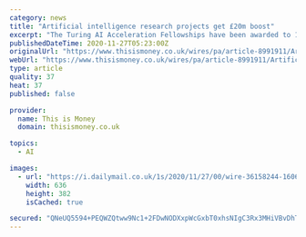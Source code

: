 ```yaml
---
category: news
title: "Artificial intelligence research projects get £20m boost"
excerpt: "The Turing AI Acceleration Fellowships have been awarded to 15 researchers using AI on innovative and diverse projects."
publishedDateTime: 2020-11-27T05:23:00Z
originalUrl: "https://www.thisismoney.co.uk/wires/pa/article-8991911/Artificial-intelligence-research-projects-20m-boost.html"
webUrl: "https://www.thisismoney.co.uk/wires/pa/article-8991911/Artificial-intelligence-research-projects-20m-boost.html"
type: article
quality: 37
heat: 37
published: false

provider:
  name: This is Money
  domain: thisismoney.co.uk

topics:
  - AI

images:
  - url: "https://i.dailymail.co.uk/1s/2020/11/27/00/wire-36158244-1606435598-52_636x382.jpg"
    width: 636
    height: 382
    isCached: true

secured: "QNeUQ5594+PEQWZQtww9Nc1+2FDwNODXxpWcGxbT0xhsNIgC3Rx3MHiVBvDhTsvntLCrpZ4DQCjQUXIOxWAy0L5+dKiB1ec+NBvHAhaC0wwUHCXkyPg0mkQuNB7xV3OQSUYfhy2y0ipf3ptvx3KDXqEPGH1flfxWAO5ape1JFGwK9PygNOXjGQYZSjCqFz+9IqG/VtNJG3OYHyDJu/MqQzRezn2gDvjpRCC/4blx99D8XN6zurmWwt4QHht8SEQ7VzLOsZuE0KXw+eb4lF/6r2e/nzkV2CUhIOoqxywJd5Fhkt+vDTaDWZQqGOuIPtwc60rMYQUbAGta4u0ZUcy06tcT93xctCwOLdDoR52Lt60=;l3Bm/p0ym+jwAeOj9Oa+VA=="
---
```


